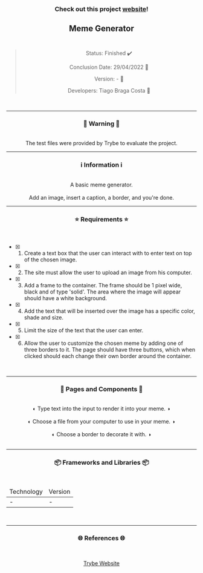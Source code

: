 <div align="center">
  <h3>
    Check out this project <a href="https://ztiagok.github.io/trybe-05.meme-generator/"> website</a>! 
  <h3>
  <h2>
    Meme Generator
    <br><br>
  </h2>

  > Status: Finished ✔️
  >
  > Conclusion Date: 29/04/2022 📆
  >
  > Version: - 🧪
  >
  > Developers: Tiago Braga Costa 👤

  <br>
  <hr>
  <h3>
    🚨 Warning 🚨
  </h3>
  <br>
  <span> The test files were provided by Trybe to evaluate the project. </span>
  <br>
  <hr>
  <h3>
    ℹ️ Information ℹ️
  </h3>
  <br>
  <span> A basic meme generator. </span> 
  <br><br>
  <span> Add an image, insert a caption, a border, and you're done.  </span>
  <br>
  <hr>
  <h3>
    ⭐ Requirements ⭐
  </h3>
  <div align="left">
  <br>
  
- [X] 1. Create a text box that the user can interact with to enter text on top of the chosen image.
- [X] 2. The site must allow the user to upload an image from his computer.	
- [X] 3. Add a frame to the container. The frame should be 1 pixel wide, black and of type 'solid'. The area where the image will appear should have a white background.
- [X] 4. Add the text that will be inserted over the image has a specific color, shade and size.
- [X] 5. Limit the size of the text that the user can enter.
- [X] 6. Allow the user to customize the chosen meme by adding one of three borders to it. The page should have three buttons, which when clicked should each change their own border around the container.
  </div>
  <br>
  <hr>
  <h3>
    📄 Pages and Components 📄
  </h3>
  <br>
  <span> ◐ Type text into the input to render it into your meme. ◑ </span>
  <br><br>
  <span> ◐ Choose a file from your computer to use in your meme. ◑ </span>
  <br><br>
  <span> ◐ Choose a border to decorate it with. ◑ </span>
  <br><br>
  <hr>
  <h3>
    📦 Frameworks and Libraries 📦
  </h3>
  <br>
  <table>
    <thead>
      <td> Technology </td>
      <td> Version </td>
    </thead>
    <tbody>
      <tr>
        <td> - </td>
        <td> - </td>
      </tr>
    </tbody>
  </table>
  <br>
  <hr>
  <h3>
    🌐 References 🌐
  </h3>
    <br>
    <p> <a href="https://www.betrybe.com/"> Trybe Website </a> </p>
</div>


